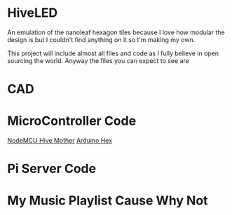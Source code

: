 # HiveLED
An emulation of the nanoleaf hexagon tiles because I love how modular the design is but I couldn't find anything on it so I'm making my own.

This project will include almost all files and code as I fully believe in open sourcing the world. Anyway the files you can expect to see are
# CAD
# MicroController Code
[NodeMCU Hive Mother](hex_controllerTest.ino)
[Arduino Hex](hex_nanoTest.ino)
# Pi Server Code
# My Music Playlist Cause Why Not
